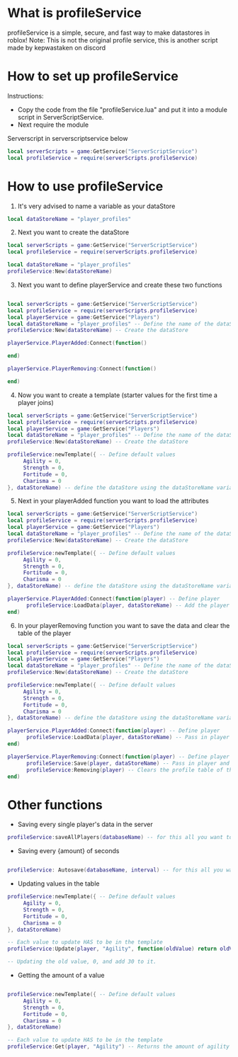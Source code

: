 # What is profileService
profileService is a simple, secure, and fast way to make datastores in roblox!
Note: This is not the original profile service, this is another script made by kepwastaken on discord

# How to set up profileService
Instructions:
 * Copy the code from the file "profileService.lua" and put it into a module script in ServerScriptService.
 * Next require the module 

Serverscript in serverscriptservice below
```lua
local serverScripts = game:GetService("ServerScriptService")
local profileService = require(serverScripts.profileService)
```

# How to use profileService

1. It's very advised to name a variable as your dataStore

```lua
local dataStoreName = "player_profiles"
```
2. Next you want to create the dataStore
```lua
local serverScripts = game:GetService("ServerScriptService")
local profileService = require(serverScripts.profileService)

local dataStoreName = "player_profiles"
profileService:New(dataStoreName)
```
3. Next you want to define playerService and create these two functions
```lua

local serverScripts = game:GetService("ServerScriptService")
local profileService = require(serverScripts.profileService)
local playerService = game:GetService("Players")
local dataStoreName = "player_profiles" -- Define the name of the dataStore
profileService:New(dataStoreName) -- Create the dataStore

playerService.PlayerAdded:Connect(function() 

end)

playerService.PlayerRemoving:Connect(function() 

end)

```
4. Now you want to create a template (starter values for the first time a player joins)

```lua
local serverScripts = game:GetService("ServerScriptService")
local profileService = require(serverScripts.profileService)
local playerService = game:GetService("Players")
local dataStoreName = "player_profiles" -- Define the name of the dataStore
profileService:New(dataStoreName) -- Create the dataStore

profileService:newTemplate({ -- Define default values
     Agility = 0,
     Strength = 0,
     Fortitude = 0,
     Charisma = 0
}, dataStoreName) -- define the dataStore using the dataStoreName variable

```

5. Next in your playerAdded function you want to load the attributes

```lua
local serverScripts = game:GetService("ServerScriptService")
local profileService = require(serverScripts.profileService)
local playerService = game:GetService("Players")
local dataStoreName = "player_profiles" -- Define the name of the dataStore
profileService:New(dataStoreName) -- Create the dataStore

profileService:newTemplate({ -- Define default values
     Agility = 0,
     Strength = 0,
     Fortitude = 0,
     Charisma = 0
}, dataStoreName) -- define the dataStore using the dataStoreName variable

playerService.PlayerAdded:Connect(function(player) -- Define player
      profileService:LoadData(player, dataStoreName) -- Add the player and the dataStore using dataStore variable
end)


```

6. In your playerRemoving function you want to save the data and clear the table of the player


```lua
local serverScripts = game:GetService("ServerScriptService")
local profileService = require(serverScripts.profileService)
local playerService = game:GetService("Players")
local dataStoreName = "player_profiles" -- Define the name of the dataStore
profileService:New(dataStoreName) -- Create the dataStore

profileService:newTemplate({ -- Define default values
     Agility = 0,
     Strength = 0,
     Fortitude = 0,
     Charisma = 0
}, dataStoreName) -- define the dataStore using the dataStoreName variable

playerService.PlayerAdded:Connect(function(player) -- Define player
      profileService:LoadData(player, dataStoreName) -- Pass in player and the dataStore name using dataStore variable
end)

playerService.PlayerRemoving:Connect(function(player) -- Define player
      profileService:Save(player, dataStoreName) -- Pass in player and the dataStore name
      profileService:Removing(player) -- Clears the profile table of the player that left the game
end)

```

# Other functions

* Saving every single player's data in the server
```lua
profileService:saveAllPlayers(databaseName) -- for this all you want to do is pass the databaseName
```
* Saving every {amount} of seconds

```lua

profileService: Autosave(databaseName, interval) -- for this all you want to do is pass the databaseName and the interval (how fast to save each time) Ex. 5

```

* Updating values in the table

```lua
profileService:newTemplate({ -- Define default values
     Agility = 0,
     Strength = 0,
     Fortitude = 0,
     Charisma = 0
}, dataStoreName)

-- Each value to update HAS to be in the template
profileService:Update(player, "Agility", function(oldValue) return oldValue + 30 end)

-- Updating the old value, 0, and add 30 to it.

```

* Getting the amount of a value

```lua

profileService:newTemplate({ -- Define default values
     Agility = 0,
     Strength = 0,
     Fortitude = 0,
     Charisma = 0
}, dataStoreName)

-- Each value to update HAS to be in the template
profileService:Get(player, "Agility") -- Returns the amount of agility that was saved.


```
